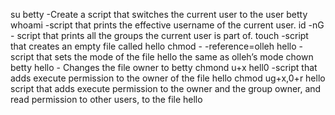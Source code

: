 su betty -Create a script that switches the current user to the user betty
whoami -script that prints the effective username of the current user.
id -nG - script that prints all the groups the current user is part of.
touch -script that creates an empty file called hello
chmod - -reference=olleh hello -script that sets the mode of the file hello the same as olleh’s mode
chown betty hello - Changes the file owner to betty
chmond u+x hell0 -script that adds execute permission to the owner of the file hello
chmod ug+x,0+r hello script that adds execute permission to the owner and the group owner, and read permission to other users, to the file hello
